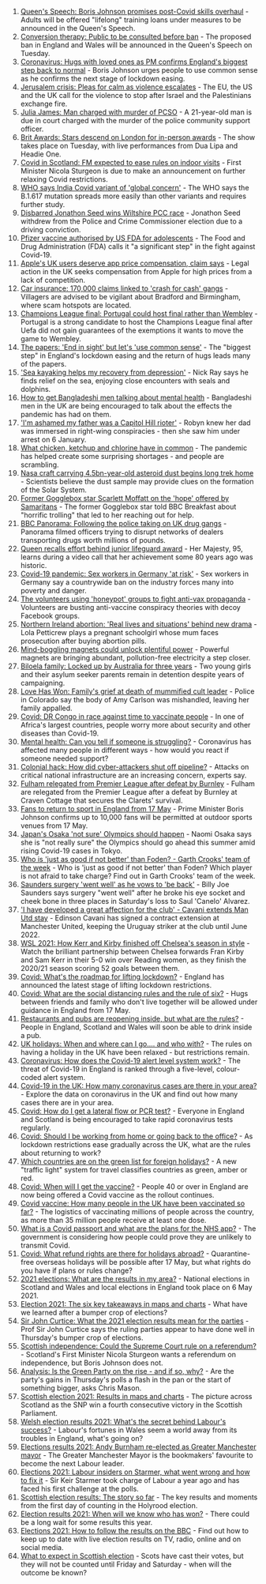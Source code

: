 1. [Queen's Speech: Boris Johnson promises post-Covid skills overhaul](https://www.bbc.co.uk/news/uk-politics-57060588) - Adults will be offered "lifelong" training loans under measures to be announced in the Queen's Speech.
2. [Conversion therapy: Public to be consulted before ban](https://www.bbc.co.uk/news/health-57059459) - The proposed ban in England and Wales will be announced in the Queen's Speech on Tuesday.
3. [Coronavirus: Hugs with loved ones as PM confirms England's biggest step back to normal](https://www.bbc.co.uk/news/uk-57059988) - Boris Johnson urges people to use common sense as he confirms the next stage of lockdown easing.
4. [Jerusalem crisis: Pleas for calm as violence escalates](https://www.bbc.co.uk/news/world-middle-east-57066275) - The EU, the US and the UK call for the violence to stop after Israel and the Palestinians exchange fire.
5. [Julia James: Man charged with murder of PCSO](https://www.bbc.co.uk/news/uk-england-kent-57066360) - A 21-year-old man is due in court charged with the murder of the police community support officer.
6. [Brit Awards: Stars descend on London for in-person awards](https://www.bbc.co.uk/news/entertainment-arts-57059652) - The show takes place on Tuesday, with live performances from Dua Lipa and Headie One.
7. [Covid in Scotland: FM expected to ease rules on indoor visits](https://www.bbc.co.uk/news/uk-scotland-57054854) - First Minister Nicola Sturgeon is due to make an announcement on further relaxing Covid restrictions.
8. [WHO says India Covid variant of 'global concern'](https://www.bbc.co.uk/news/world-asia-india-57067190) - The WHO says the B.1.617 mutation spreads more easily than other variants and requires further study.
9. [Disbarred Jonathon Seed wins Wiltshire PCC race](https://www.bbc.co.uk/news/uk-england-wiltshire-57060753) - Jonathon Seed withdrew from the Police and Crime Commissioner election due to a driving conviction.
10. [Pfizer vaccine authorised by US FDA for adolescents](https://www.bbc.co.uk/news/world-us-canada-57066286) - The Food and Drug Administration (FDA) calls it "a significant step" in the fight against Covid-19.
11. [Apple's UK users deserve app price compensation, claim says](https://www.bbc.co.uk/news/technology-57062139) - Legal action in the UK seeks compensation from Apple for high prices from a lack of competition.
12. [Car insurance: 170,000 claims linked to 'crash for cash' gangs](https://www.bbc.co.uk/news/business-57058755) - Villagers are advised to be vigilant about Bradford and Birmingham, where scam hotspots are located.
13. [Champions League final: Portugal could host final rather than Wembley](https://www.bbc.co.uk/sport/football/57051804) - Portugal is a strong candidate to host the Champions League final after Uefa did not gain guarantees of the exemptions it wants to move the game to Wembley.
14. [The papers: 'End in sight' but let's 'use common sense'](https://www.bbc.co.uk/news/blogs-the-papers-57066013) - The "biggest step" in England's lockdown easing and the return of hugs leads many of the papers.
15. ['Sea kayaking helps my recovery from depression'](https://www.bbc.co.uk/news/uk-scotland-glasgow-west-56979424) - Nick Ray says he finds relief on the sea, enjoying close encounters with seals and dolphins.
16. [How to get Bangladeshi men talking about mental health](https://www.bbc.co.uk/news/health-57059479) - Bangladeshi men in the UK are being encouraged to talk about the effects the pandemic has had on them.
17. ['I'm ashamed my father was a Capitol Hill rioter'](https://www.bbc.co.uk/news/world-us-canada-57022923) - Robyn knew her dad was immersed in right-wing conspiracies - then she saw him under arrest on 6 January.
18. [What chicken, ketchup and chlorine have in common](https://www.bbc.co.uk/news/world-us-canada-57029542) - The pandemic has helped create some surprising shortages - and people are scrambling.
19. [Nasa craft carrying 4.5bn-year-old asteroid dust begins long trek home](https://www.bbc.co.uk/news/world-us-canada-57065381) - Scientists believe the dust sample may provide clues on the formation of the Solar System.
20. [Former Gogglebox star Scarlett Moffatt on the 'hope' offered by Samaritans](https://www.bbc.co.uk/news/uk-57030285) - The former Gogglebox star told BBC Breakfast about "horrific trolling" that led to her reaching out for help.
21. [BBC Panorama: Following the police taking on UK drug gangs](https://www.bbc.co.uk/news/uk-57058635) - Panorama filmed officers trying to disrupt networks of dealers transporting drugs worth millions of pounds.
22. [Queen recalls effort behind junior lifeguard award](https://www.bbc.co.uk/news/uk-57052091) - Her Majesty, 95, learns during a video call that her achievement some 80 years ago was historic.
23. [Covid-19 pandemic: Sex workers in Germany 'at risk'](https://www.bbc.co.uk/news/world-europe-57029723) - Sex workers in Germany say a countrywide ban on the industry forces many into poverty and danger.
24. [The volunteers using 'honeypot' groups to fight anti-vax propaganda](https://www.bbc.co.uk/news/blogs-trending-57051691) - Volunteers are busting anti-vaccine conspiracy theories with decoy Facebook groups.
25. [Northern Ireland abortion: 'Real lives and situations' behind new drama](https://www.bbc.co.uk/news/newsbeat-57013409) - Lola Petticrew plays a pregnant schoolgirl whose mum faces prosecution after buying abortion pills.
26. [Mind-boggling magnets could unlock plentiful power](https://www.bbc.co.uk/news/business-56843149) - Powerful magnets are bringing abundant, pollution-free electricity a step closer.
27. [Biloela family: Locked up by Australia for three years](https://www.bbc.co.uk/news/world-australia-56768529) - Two young girls and their asylum seeker parents remain in detention despite years of campaigning.
28. [Love Has Won: Family's grief at death of mummified cult leader](https://www.bbc.co.uk/news/world-us-canada-57017270) - Police in Colorado say the body of Amy Carlson was mishandled, leaving her family appalled.
29. [Covid: DR Congo in race against time to vaccinate people](https://www.bbc.co.uk/news/health-57028747) - In one of Africa's largest countries, people worry more about security and other diseases than Covid-19.
30. [Mental health: Can you tell if someone is struggling?](https://www.bbc.co.uk/news/health-57013126) - Coronavirus has affected many people in different ways - how would you react if someone needed support?
31. [Colonial hack: How did cyber-attackers shut off pipeline?](https://www.bbc.co.uk/news/technology-57063636) - Attacks on critical national infrastructure are an increasing concern, experts say.
32. [Fulham relegated from Premier League after defeat by Burnley](https://www.bbc.co.uk/sport/football/56967616) - Fulham are relegated from the Premier League after a defeat by Burnley at Craven Cottage that secures the Clarets' survival.
33. [Fans to return to sport in England from 17 May](https://www.bbc.co.uk/sport/57062288) - Prime Minister Boris Johnson confirms up to 10,000 fans will be permitted at outdoor sports venues from 17 May.
34. [Japan's Osaka 'not sure' Olympics should happen](https://www.bbc.co.uk/sport/tennis/57062008) - Naomi Osaka says she is "not really sure" the Olympics should go ahead this summer amid rising Covid-19 cases in Tokyo.
35. [Who is 'just as good if not better' than Foden? - Garth Crooks' team of the week](https://www.bbc.co.uk/sport/football/57064779) - Who is 'just as good if not better' than Foden? Which player is not afraid to take charge? Find out in Garth Crooks' team of the week.
36. [Saunders surgery 'went well' as he vows to 'be back'](https://www.bbc.co.uk/sport/boxing/57066305) - Billy Joe Saunders says surgery "went well" after he broke his eye socket and cheek bone in three places in Saturday's loss to Saul 'Canelo' Alvarez.
37. ['I have developed a great affection for the club' - Cavani extends Man Utd stay](https://www.bbc.co.uk/sport/football/57060511) - Edinson Cavani has signed a contract extension at Manchester United, keeping the Uruguay striker at the club until June 2022.
38. [WSL 2021: How Kerr and Kirby finished off Chelsea's season in style](https://www.bbc.co.uk/sport/av/football/57051908) - Watch the brilliant partnership between Chelsea forwards Fran Kirby and Sam Kerr in their 5-0 win over Reading women, as they finish the 2020/21 season scoring 52 goals between them.
39. [Covid: What's the roadmap for lifting lockdown?](https://www.bbc.co.uk/news/explainers-52530518) - England has announced the latest stage of lifting lockdown restrictions.
40. [Covid: What are the social distancing rules and the rule of six?](https://www.bbc.co.uk/news/uk-51506729) - Hugs between friends and family who don't live together will be allowed under guidance in England from 17 May.
41. [Restaurants and pubs are reopening inside, but what are the rules?](https://www.bbc.co.uk/news/business-52977388) - People in England, Scotland and Wales will soon be able to drink inside a pub.
42. [UK holidays: When and where can I go.... and who with?](https://www.bbc.co.uk/news/explainers-52646738) - The rules on having a holiday in the UK have been relaxed - but restrictions remain.
43. [Coronavirus: How does the Covid-19 alert level system work?](https://www.bbc.co.uk/news/explainers-52634739) - The threat of Covid-19 in England is ranked through a five-level, colour-coded alert system.
44. [Covid-19 in the UK: How many coronavirus cases are there in your area?](https://www.bbc.co.uk/news/uk-51768274) - Explore the data on coronavirus in the UK and find out how many cases there are in your area.
45. [Covid: How do I get a lateral flow or PCR test?](https://www.bbc.co.uk/news/health-51943612) - Everyone in England and Scotland is being encouraged to take rapid coronavirus tests regularly.
46. [Covid: Should I be working from home or going back to the office?](https://www.bbc.co.uk/news/business-52567567) - As lockdown restrictions ease gradually across the UK, what are the rules about returning to work?
47. [Which countries are on the green list for foreign holidays?](https://www.bbc.co.uk/news/explainers-52544307) - A new "traffic light" system for travel classifies countries as green, amber or red.
48. [Covid: When will I get the vaccine?](https://www.bbc.co.uk/news/health-55045639) - People 40 or over in England are now being offered a Covid vaccine as the rollout continues.
49. [Covid vaccine: How many people in the UK have been vaccinated so far?](https://www.bbc.co.uk/news/health-55274833) - The logistics of vaccinating millions of people across the country, as more than 35 million people receive at least one dose.
50. [What is a Covid passport and what are the plans for the NHS app?](https://www.bbc.co.uk/news/explainers-55718553) - The government is considering how people could prove they are unlikely to transmit Covid.
51. [Covid: What refund rights are there for holidays abroad?](https://www.bbc.co.uk/news/business-51615412) - Quarantine-free overseas holidays will be possible after 17 May, but what rights do you have if plans or rules change?
52. [2021 elections: What are the results in my area?](https://www.bbc.co.uk/news/56129210) - National elections in Scotland and Wales and local elections in England took place on 6 May 2021.
53. [Election 2021: The six key takeaways in maps and charts](https://www.bbc.co.uk/news/uk-politics-57031010) - What have we learned after a bumper crop of elections?
54. [Sir John Curtice: What the 2021 election results mean for the parties](https://www.bbc.co.uk/news/uk-politics-57040175) - Prof Sir John Curtice says the ruling parties appear to have done well in Thursday's bumper crop of elections.
55. [Scottish independence: Could the Supreme Court rule on a referendum?](https://www.bbc.co.uk/news/uk-scotland-scotland-politics-57047898) - Scotland's First Minister Nicola Sturgeon wants a referendum on independence, but Boris Johnson does not.
56. [Analysis: Is the Green Party on the rise - and if so, why?](https://www.bbc.co.uk/news/uk-politics-57048811) - Are the party's gains in Thursday's polls a flash in the pan or the start of something bigger, asks Chris Mason.
57. [Scottish election 2021: Results in maps and charts](https://www.bbc.co.uk/news/uk-scotland-scotland-politics-57028315) - The picture across Scotland as the SNP win a fourth consecutive victory in the Scottish Parliament.
58. [Welsh election results 2021: What's the secret behind Labour's success?](https://www.bbc.co.uk/news/uk-wales-politics-57037388) - Labour's fortunes in Wales seem a world away from its troubles in England, what's going on?
59. [Elections results 2021: Andy Burnham re-elected as Greater Manchester mayor](https://www.bbc.co.uk/news/uk-england-manchester-57037359) - The Greater Manchester Mayor is the bookmakers' favourite to become the next Labour leader.
60. [Elections 2021: Labour insiders on Starmer, what went wrong and how to fix it](https://www.bbc.co.uk/news/uk-politics-57024995) - Sir Keir Starmer took charge of Labour a year ago and has faced his first challenge at the polls.
61. [Scottish election results: The story so far](https://www.bbc.co.uk/news/uk-scotland-scotland-politics-57033767) - The key results and moments from the first day of counting in the Holyrood election.
62. [Election results 2021: When will we know who has won?](https://www.bbc.co.uk/news/uk-politics-56581106) - There could be a long wait for some results this year.
63. [Elections 2021: How to follow the results on the BBC](https://www.bbc.co.uk/news/uk-politics-56930132) - Find out how to keep up to date with live election results on TV, radio, online and on social media.
64. [What to expect in Scottish election](https://www.bbc.co.uk/news/uk-scotland-scotland-politics-56972971) - Scots have cast their votes, but they will not be counted until Friday and Saturday - when will the outcome be known?
